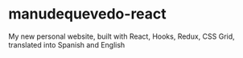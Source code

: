 # manudequevedo-react
My new personal website, built with React, Hooks, Redux, CSS Grid, translated into Spanish and English
